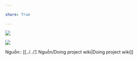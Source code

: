 ---  
share: True  
---  
![](http://wiki.doing-projects.org/images/thumb/9/91/Design_thinking_techniques_that_can_be_used_to_deal_with_the_categories.PNG/450px-Design_thinking_techniques_that_can_be_used_to_deal_with_the_categories.PNG)  
![](http://wiki.doing-projects.org/images/2/2c/Johari_Window.PNG)  
Nguồn:: [[../../Ξ Nguồn/Doing project wiki|Doing project wiki]]  
